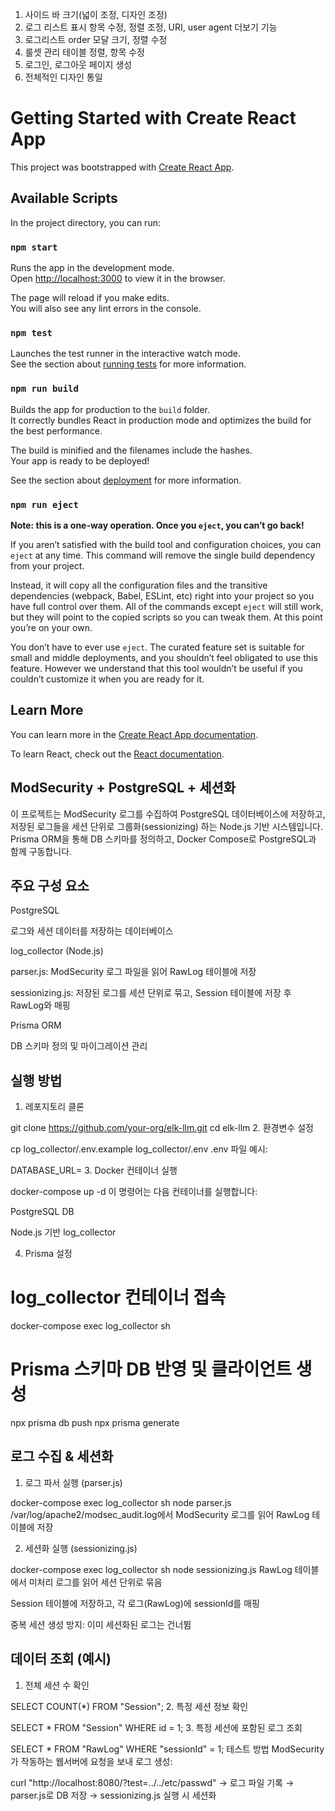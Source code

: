 1. 사이드 바 크기(넓이 조정, 디자인 조정)
2. 로그 리스트 표시 항목 수정, 정렬 조정, URI, user agent 더보기 기능
3. 로그리스트 order 모달 크기, 정렬 수정
4. 룰셋 관리 테이블 정렬, 항목 수정
5. 로그인, 로그아웃 페이지 생성
6. 전체적인 디자인 통일


# Getting Started with Create React App

This project was bootstrapped with [Create React App](https://github.com/facebook/create-react-app).

## Available Scripts

In the project directory, you can run:

### `npm start`

Runs the app in the development mode.\
Open [http://localhost:3000](http://localhost:3000) to view it in the browser.

The page will reload if you make edits.\
You will also see any lint errors in the console.

### `npm test`

Launches the test runner in the interactive watch mode.\
See the section about [running tests](https://facebook.github.io/create-react-app/docs/running-tests) for more information.

### `npm run build`

Builds the app for production to the `build` folder.\
It correctly bundles React in production mode and optimizes the build for the best performance.

The build is minified and the filenames include the hashes.\
Your app is ready to be deployed!

See the section about [deployment](https://facebook.github.io/create-react-app/docs/deployment) for more information.

### `npm run eject`

**Note: this is a one-way operation. Once you `eject`, you can’t go back!**

If you aren’t satisfied with the build tool and configuration choices, you can `eject` at any time. This command will remove the single build dependency from your project.

Instead, it will copy all the configuration files and the transitive dependencies (webpack, Babel, ESLint, etc) right into your project so you have full control over them. All of the commands except `eject` will still work, but they will point to the copied scripts so you can tweak them. At this point you’re on your own.

You don’t have to ever use `eject`. The curated feature set is suitable for small and middle deployments, and you shouldn’t feel obligated to use this feature. However we understand that this tool wouldn’t be useful if you couldn’t customize it when you are ready for it.

## Learn More

You can learn more in the [Create React App documentation](https://facebook.github.io/create-react-app/docs/getting-started).

To learn React, check out the [React documentation](https://reactjs.org/).
## ModSecurity + PostgreSQL + 세션화
이 프로젝트는 ModSecurity 로그를 수집하여 PostgreSQL 데이터베이스에 저장하고, 저장된 로그들을 세션 단위로 그룹화(sessionizing) 하는 Node.js 기반 시스템입니다.
Prisma ORM을 통해 DB 스키마를 정의하고, Docker Compose로 PostgreSQL과 함께 구동합니다.

## 주요 구성 요소
PostgreSQL

로그와 세션 데이터를 저장하는 데이터베이스

log_collector (Node.js)

parser.js: ModSecurity 로그 파일을 읽어 RawLog 테이블에 저장

sessionizing.js: 저장된 로그를 세션 단위로 묶고, Session 테이블에 저장 후 RawLog와 매핑

Prisma ORM

DB 스키마 정의 및 마이그레이션 관리

## 실행 방법
1. 레포지토리 클론

git clone https://github.com/your-org/elk-llm.git
cd elk-llm
2. 환경변수 설정

cp log_collector/.env.example log_collector/.env
.env 파일 예시:


DATABASE_URL=
3. Docker 컨테이너 실행

docker-compose up -d
이 명령어는 다음 컨테이너를 실행합니다:

PostgreSQL DB

Node.js 기반 log_collector

4. Prisma 설정

# log_collector 컨테이너 접속
docker-compose exec log_collector sh

# Prisma 스키마 DB 반영 및 클라이언트 생성
npx prisma db push
npx prisma generate

## 로그 수집 & 세션화
1. 로그 파서 실행 (parser.js)

docker-compose exec log_collector sh
node parser.js
/var/log/apache2/modsec_audit.log에서 ModSecurity 로그를 읽어 RawLog 테이블에 저장

2. 세션화 실행 (sessionizing.js)

docker-compose exec log_collector sh
node sessionizing.js
RawLog 테이블에서 미처리 로그를 읽어 세션 단위로 묶음

Session 테이블에 저장하고, 각 로그(RawLog)에 sessionId를 매핑

중복 세션 생성 방지: 이미 세션화된 로그는 건너뜀

## 데이터 조회 (예시)
1. 전체 세션 수 확인

SELECT COUNT(*) FROM "Session";
2. 특정 세션 정보 확인

SELECT * FROM "Session" WHERE id = 1;
3. 특정 세션에 포함된 로그 조회


SELECT * FROM "RawLog" WHERE "sessionId" = 1;
테스트 방법
ModSecurity가 작동하는 웹서버에 요청을 보내 로그 생성:


curl "http://localhost:8080/?test=../../etc/passwd"
→ 로그 파일 기록 → parser.js로 DB 저장 → sessionizing.js 실행 시 세션화

